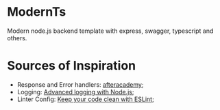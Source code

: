 # ModernTs
Modern node.js backend template with express, swagger, typescript and others.

# Sources of Inspiration
- Response and Error handlers: [afteracademy](https://github.com/afteracademy/nodejs-backend-architecture-typescript);
- Logging: [Advanced logging with Node.js](http://tostring.it/2014/06/23/advanced-logging-with-nodejs/);
- Linter Config: [Keep your code clean with ESLint](https://flaviocopes.com/eslint/);
